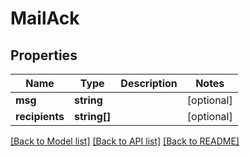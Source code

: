 # MailAck

## Properties
Name | Type | Description | Notes
------------ | ------------- | ------------- | -------------
**msg** | **string** |  | [optional] 
**recipients** | **string[]** |  | [optional] 

[[Back to Model list]](../../README.md#documentation-for-models) [[Back to API list]](../../README.md#documentation-for-api-endpoints) [[Back to README]](../../README.md)

